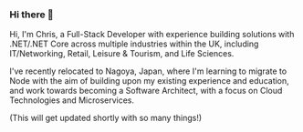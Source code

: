 ### Hi there 👋

Hi, I'm Chris, a Full-Stack Developer with experience building solutions with .NET/.NET Core across multiple industries within the UK, including IT/Networking, Retail, Leisure & Tourism, and Life Sciences.

I've recently relocated to Nagoya, Japan, where I'm learning to migrate to Node with the aim of building upon my existing experience and education, and work towards becoming a Software Architect, with a focus on Cloud Technologies and Microservices.

(This will get updated shortly with so many things!)

<!--
**mittell/mittell** is a ✨ _special_ ✨ repository because its `README.md` (this file) appears on your GitHub profile.

Here are some ideas to get you started:

- 🔭 I’m currently working on ...
- 🌱 I’m currently learning ...
- 👯 I’m looking to collaborate on ...
- 🤔 I’m looking for help with ...
- 💬 Ask me about ...
- 📫 How to reach me: ...
- 😄 Pronouns: ...
- ⚡ Fun fact: ...
-->
